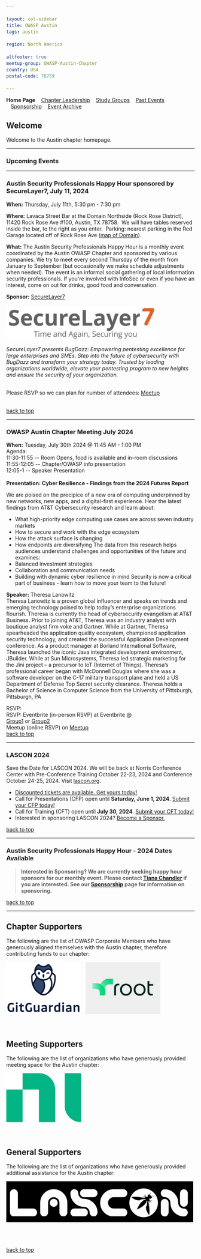 ```yaml
---

layout: col-sidebar
title: OWASP Austin
tags: austin

region: North America

altfooter: true
meetup-group: OWASP-Austin-Chapter
country: USA
postal-code: 78759

---
```

<!-- rebuild -->
<strong>Home Page</strong>
&nbsp;&nbsp;&nbsp;[Chapter Leadership](leadership.md)
&nbsp;&nbsp;&nbsp;[Study Groups](studygroups.md)
&nbsp;&nbsp;&nbsp;[Past Events](pastevents.md)
&nbsp;&nbsp;&nbsp;[Sponsorship](sponsorship.md)
&nbsp;&nbsp;&nbsp;[Event Archive](pasteventsarchive.md)

Welcome
-------
Welcome to the Austin chapter homepage.

<hr/>

### Upcoming Events ###
<hr>


### Austin Security Professionals Happy Hour sponsored by SecureLayer7, July 11, 2024 ###

**When:** Thursday, July 11th, 5:30 pm - 7:30 pm

**Where:** Lavaca Street Bar at the Domain Northside (Rock Rose District), 11420 Rock Rose Ave #100, Austin, TX 78758.  We will have tables reserved inside the bar, to the right as you enter.  Parking: nearest parking in the Red Garage located off of Rock Rose Ave (<a href="https://domainnorthside.com/map/" target="_blank">map of Domain</a>). 

**What:** The Austin Security Professionals Happy Hour is a monthly event coordinated by the Austin OWASP Chapter and sponsored by various companies. We try to meet every second Thursday of the month from January to September (but occasionally we make schedule adjustments when needed). The event is an informal social gathering of local information security professionals. If you're involved with InfoSec or even if you have an interest, come on out for drinks, good food and conversation.

**Sponsor:** <a href="https://securelayer7.net" target="_blank">SecureLayer7</a>
<br/><br/>
<img src="assets/images/SecureLayer7-logo-HH-sm.jpg" alt="SecureLayer7" />
<p><em>SecureLayer7 presents BugDazz: Empowering pentesting excellence for large enterprises and SMEs. Step into the future of cybersecurity with BugDazz and transform your strategy today. Trusted by leading organizations worldwide, elevate your pentesting program to new heights and ensure the security of your organization.</em></p>
<br>
Please RSVP so we can plan for number of attendees: 
<a href="https://www.meetup.com/owasp-austin-chapter/events/302000237/" target="_blank"> Meetup </a> 
<br><br>

[back to top](#welcome)
<hr>

### OWASP Austin Chapter Meeting July 2024 ###

**When:** Tuesday, July 30th 2024 @ 11:45 AM - 1:00 PM<br>
Agenda:<br>
11:30-11:55 -- Room Opens, food is available and in-room discussions<br>
11:55-12:05 -- Chapter/OWASP info presentation<br>
12:05-1  -- Speaker Presentation<br>
<br>
**Presentation: Cyber Resilience - Findings from the 2024 Futures Report**

We are poised on the precipice of a new era of computing underpinned by new networks, new apps, and a digital-first experience.
Hear the latest findings from AT&T Cybersecurity research and learn about:
- What high-priority edge computing use cases are across seven industry markets
- How to secure and work with the edge ecosystem
- How the attack surface is changing
- How endpoints are diversifying
The data from this research helps audiences understand challenges and opportunities of the future and examines:
- Balanced investment strategies
- Collaboration and communication needs
- Building with dynamic cyber resilience in mind
Security is now a critical part of business - learn how to move your team to the future!

**Speaker:** 
Theresa Lanowitz
<br>
Theresa Lanowitz is a proven global influencer and speaks on trends and emerging technology poised to help today’s enterprise organizations flourish. Theresa is currently the head of cybersecurity evangelism at AT&T Business.
Prior to joining AT&T, Theresa was an industry analyst with boutique analyst firm voke and Gartner. While at Gartner, Theresa spearheaded the application quality ecosystem, championed application security technology, and created the successful Application Development conference.
As a product manager at Borland International Software, Theresa launched the iconic Java integrated development environment, JBuilder. While at Sun Microsystems, Theresa led strategic marketing for the Jini project – a precursor to IoT (Internet of Things).
Theresa’s professional career began with McDonnell Douglas where she was a software developer on the C-17 military transport plane and held a US Department of Defense Top Secret security clearance.
Theresa holds a Bachelor of Science in Computer Science from the University of Pittsburgh, Pittsburgh, PA


RSVP:<br>
RSVP:
Eventbrite (in-person RSVP) at Eventbrite @ 	
<a href="https://owasp-austin-2024-july-g1.eventbrite.com">Group1</a> or <a href="https://owasp-austin-2024-july-g2.eventbrite.com">Group2</a>
 <br>
Meetup (online RSVP) on <a href="https://www.meetup.com/owasp-austin-chapter/events/298207014">Meetup</a>
<br>
[back to top](#welcome)

<hr>

### LASCON 2024 ###

Save the Date for LASCON 2024. We will be back at Norris Conference Center with Pre-Conference Training October 22-23, 2024 and Conference October 24-25, 2024. Visit <a href="https://lascon.org/" target="_blank">lascon.org</a>.

<ul><li><a href="https://lascon.org/tickets/" target="_blank">Discounted tickets are available. Get yours today!</a></li>
<li>Call for Presentations (CFP) open until <strong>Saturday, June 1, 2024</strong>. <a href="https://lascon.org/cfp/" target="_blank">Submit your CFP today!</a></li>
<li>Call for Training (CFT) open until <strong>July 30, 2024</strong>. <a href="https://lascon.org/cft/" target="_blank">Submit your CFT today!</a></li>
<li>Interested in sponsoring LASCON 2024? <a href="https://lascon.org/become-a-sponsor/" target="_blank">Become a Sponsor.</a></li>
</ul>

[back to top](#welcome)
<hr>

### Austin Security Professionals Happy Hour - 2024 Dates Available ###

> **Interested in Sponsoring? We are currently seeking happy hour sponsors for our monthly event. Please contact <a href="mailto:tiana.chandler@owasp.org?subject=OWASP Happy Hour Sponsor">Tiana Chandler</a> if you are interested. See our <a href="https://owasp.org/www-chapter-austin/sponsorship.html">Sponsorship</a> page for information on sponsoring.**

[back to top](#welcome)
<hr>


Chapter Supporters
----------------
The following are the list of OWASP Corporate Members who have generously aligned themselves with the Austin chapter, therefore contributing funds to our chapter:

<div>
 <a href="https://www.gitguardian.com" target="_blank"><img src="assets/images/GitGuardian_Logo.png" alt="GitGuardian" width="200" height="139"/></a>&nbsp;&nbsp;
<a href="https://www.root.io" target="_blank"><img src="assets/images/chapter-sponsor-logo--Root.jpg" alt="Root" width="200" height="139"/></a></div> 
<br/><br/>

Meeting Supporters
----------------
The following are the list of organizations who have generously provided meeting space for the Austin chapter:

<div>
<a href="https://www.ni.com" target="_blank"><img src="assets/images/ni.png" alt="NI"  width="200" height="131"/></a>
</div>
<br/><br/>

General Supporters
----------------
The following are the list of organizations who have generously provided additional assistance for the Austin chapter:

<div>
<a href="https://www.lascon.org" target="_blank"><img src="assets/images/LASCON-logo.jpg" alt="LASCON"/></a>
</div>

<br/><br/>

[back to top](#welcome)
